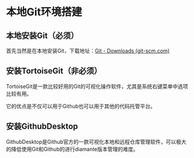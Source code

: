 # 本地Git环境搭建

## 本地安装Git（必须）

首先当然是在本地安装Git，下载地址：[Git - Downloads (git-scm.com)](https://git-scm.com/downloads)

## 安装TortoiseGit（非必须）

TortoiseGit是一款比较好用的Git的可视化操作软件，尤其是系统右键菜单中选项比较有用。

它的优点是不仅可以用于Github也可以用于其他的代码托管平台。

## 安装GithubDesktop

GithubDesktop是Github官方的一款可视化本地和远程仓库管理软件，可以极大的降低使用Git和Github的进行diamante版本管理的难度。
